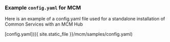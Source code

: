### Example `config.yaml` for MCM

Here is an example of a config.yaml file used for a standalone installation of Common Services with an MCM Hub

[config.yaml]({{ site.static_file }}/mcm/samples/config.yaml)

